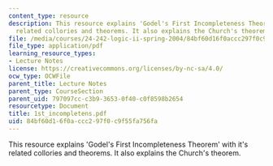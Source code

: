 ```yaml
---
content_type: resource
description: This resource explains 'Godel's First Incompleteness Theorem' with it's
  related collories and theorems. It also explains the Church's theorem.
file: /media/courses/24-242-logic-ii-spring-2004/84bf60d16f0accc297f0c9f55fa756fa_1st_incompletens.pdf
file_type: application/pdf
learning_resource_types:
- Lecture Notes
license: https://creativecommons.org/licenses/by-nc-sa/4.0/
ocw_type: OCWFile
parent_title: Lecture Notes
parent_type: CourseSection
parent_uid: 797097cc-c3b9-3653-0f40-c0f8598b2654
resourcetype: Document
title: 1st_incompletens.pdf
uid: 84bf60d1-6f0a-ccc2-97f0-c9f55fa756fa
---
```

This resource explains 'Godel's First Incompleteness Theorem' with it's related collories and theorems. It also explains the Church's theorem.